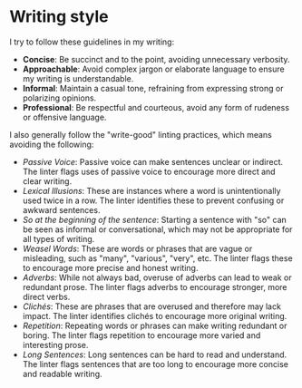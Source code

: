 # Writing style

I try to follow these guidelines in my writing:

- **Concise**: Be succinct and to the point, avoiding unnecessary verbosity.
- **Approachable**: Avoid complex jargon or elaborate language to ensure my writing is understandable.
- **Informal**: Maintain a casual tone, refraining from expressing strong or polarizing opinions.
- **Professional**: Be respectful and courteous, avoid any form of rudeness or offensive language.

I also generally follow the "write-good" linting practices, which means avoiding the following:

- *Passive Voice*: Passive voice can make sentences unclear or indirect. The linter flags uses of passive voice to encourage more direct and clear writing.
- *Lexical Illusions*: These are instances where a word is unintentionally used twice in a row. The linter identifies these to prevent confusing or awkward sentences.
- *So at the beginning of the sentence*: Starting a sentence with "so" can be seen as informal or conversational, which may not be appropriate for all types of writing.
- *Weasel Words*: These are words or phrases that are vague or misleading, such as "many", "various", "very", etc. The linter flags these to encourage more precise and honest writing.
- *Adverbs*: While not always bad, overuse of adverbs can lead to weak or redundant prose. The linter flags adverbs to encourage stronger, more direct verbs.
- *Clichés*: These are phrases that are overused and therefore may lack impact. The linter identifies clichés to encourage more original writing.
- *Repetition*: Repeating words or phrases can make writing redundant or boring. The linter flags repetition to encourage more varied and interesting prose.
- *Long Sentences*: Long sentences can be hard to read and understand. The linter flags sentences that are too long to encourage more concise and readable writing.

